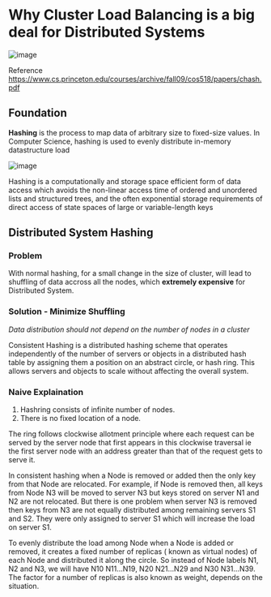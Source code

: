 # Why Cluster Load Balancing is a big deal for Distributed Systems

![image](https://user-images.githubusercontent.com/7579608/120920394-d126d100-c6be-11eb-8594-caad1b3b16b9.png)



Reference https://www.cs.princeton.edu/courses/archive/fall09/cos518/papers/chash.pdf

## Foundation

__Hashing__ is the process to map data of arbitrary size to fixed-size values.
In Computer Science, hashing is used to evenly distribute in-memory datastructure load

![image](https://user-images.githubusercontent.com/7579608/120918937-58704680-c6b7-11eb-808d-9d66765e95fb.png)


Hashing is a computationally and storage space efficient form of data access which avoids the non-linear access time of ordered and unordered lists 
and structured trees, and the often exponential storage requirements of direct access of state spaces of large or variable-length keys

## Distributed System Hashing

### Problem

With normal hashing, for a small change in the size of cluster, will lead to shuffling of data accross all the nodes,
which __extremely expensive__ for Distributed System.


### Solution  - Minimize Shuffling

_Data distribution should not depend on the number of nodes in a cluster_

Consistent Hashing is a distributed hashing scheme that operates independently of the number of servers or objects in a distributed hash table 
by assigning them a position on an abstract circle, or hash ring. This allows servers and objects to scale without affecting the overall system.

### Naive Explaination

1. Hashring consists of infinite number of nodes.
2. There is no fixed location of a node.

The ring follows clockwise allotment principle where each request can be served by the server node that first appears in this clockwise traversal ie  the first server node with an address greater than that of the request gets to serve it.


In consistent hashing when a Node is removed or added then the only key from that Node are relocated. For example, if  Node is removed then, all keys from Node N3 will be moved to server N3 but keys stored on server N1 and N2 are not relocated. But there is one problem when server N3 is removed then keys from N3 are not equally distributed among remaining servers S1 and S2. They were only assigned to server S1 which will increase the load on server S1.

To evenly distribute the load among Node when a Node is added or removed, it creates a fixed number of replicas ( known as virtual nodes) of each Node and distributed it along the circle. So instead of Node labels N1, N2 and N3, we will have N10 N11…N19, N20 N21…N29 and N30 N31…N39. The factor for a number of replicas is also known as weight, depends on the situation.


